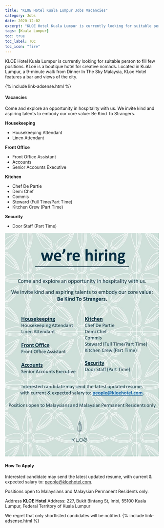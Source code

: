 ```yaml
---
title: "KLOE Hotel Kuala Lumpur Jobs Vacancies" 
category: Jobs 
date: 2020-12-02
excerpt: "KLOE Hotel Kuala Lumpur is currently looking for suitable person to fill few positions." 
tags: [Kuala Lumpur] 
toc: true 
toc_label: TOC 
toc_icon: "fire" 
--- 
```


<p>KLOE Hotel Kuala Lumpur is currently looking for suitable person to fill few positions. KLoé is a boutique hotel for creative nomads. Located in Kuala Lumpur, a 9-minute walk from Dinner In The Sky Malaysia, KLoe Hotel features a bar and views of the city.

</p>{% include link-adsense.html %} 

#### Vacancies
Come and explore an opportunity in hospitality with us.
We invite kind and aspiring talents to embody our core value:
Be Kind To Strangers.

**Housekeeping**
- Housekeeping Attendant
- Linen Attendant

**Front Office**
- Front Office Assistant
- Accounts
- Senior Accounts Executive

**Kitchen**
- Chef De Partie
- Demi Chef
- Commis
- Steward (Full Time/Part Time)
- Kitchen Crew (Part Time)

**Security**
- Door Staff (Part Time)

![KLOE Hotel KL Jobs Ad 2020!](/assets/images/2020-12/kloe-kuala-lumpur-hotel-jobs.jpg "KLOE KL Hotel Jobs 2020")

#### How To Apply
Interested candidate may send the latest updated resume, with current & expected salary to: people@kloehotel.com.

Positions open to Malaysians and Malaysian Permanent Residents only.

Address
**KLOE Hotel**
Address: 227, Bukit Bintang St, Imbi, 55100 Kuala Lumpur, Federal Territory of Kuala Lumpur

We regret that only shortlisted candidates will be notified.
{% include link-adsense.html %} 